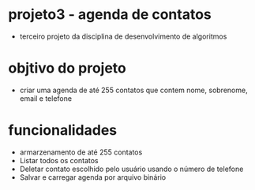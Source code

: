 # projeto3 - agenda de contatos
   - terceiro projeto da disciplina de desenvolvimento de algoritmos
# objtivo do projeto
   - criar uma agenda de até 255 contatos que contem nome, sobrenome, email e telefone
# funcionalidades
 - armarzenamento de até 255 contatos
 - Listar todos os contatos
 - Deletar contato escolhido pelo usuário usando o número de telefone
 - Salvar e carregar agenda por arquivo binário
